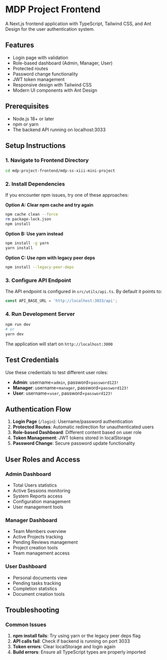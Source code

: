 # MDP Project Frontend

A Next.js frontend application with TypeScript, Tailwind CSS, and Ant Design for the user authentication system.

## Features

- Login page with validation
- Role-based dashboard (Admin, Manager, User)
- Protected routes
- Password change functionality
- JWT token management
- Responsive design with Tailwind CSS
- Modern UI components with Ant Design

## Prerequisites

- Node.js 18+ or later
- npm or yarn
- The backend API running on localhost:3033

## Setup Instructions

### 1. Navigate to Frontend Directory
```bash
cd mdp-project-frontend/mdp-ss-xiii-mini-project
```

### 2. Install Dependencies

If you encounter npm issues, try one of these approaches:

**Option A: Clear npm cache and try again**
```bash
npm cache clean --force
rm package-lock.json
npm install
```

**Option B: Use yarn instead**
```bash
npm install -g yarn
yarn install
```

**Option C: Use npm with legacy peer deps**
```bash
npm install --legacy-peer-deps
```

### 3. Configure API Endpoint
The API endpoint is configured in `src/utils/api.ts`. By default it points to:
```typescript
const API_BASE_URL = 'http://localhost:3033/api';
```

### 4. Run Development Server
```bash
npm run dev
# or
yarn dev
```

The application will start on `http://localhost:3000`

## Test Credentials

Use these credentials to test different user roles:

- **Admin**: username=`admin`, password=`password123!`
- **Manager**: username=`manager`, password=`password123!`
- **User**: username=`user`, password=`password123!`

## Authentication Flow

1. **Login Page** (`/login`): Username/password authentication
2. **Protected Routes**: Automatic redirection for unauthenticated users
3. **Role-based Dashboard**: Different content based on user role
4. **Token Management**: JWT tokens stored in localStorage
5. **Password Change**: Secure password update functionality

## User Roles and Access

### Admin Dashboard
- Total Users statistics
- Active Sessions monitoring
- System Reports access
- Configuration management
- User management tools

### Manager Dashboard  
- Team Members overview
- Active Projects tracking
- Pending Reviews management
- Project creation tools
- Team management access

### User Dashboard
- Personal documents view
- Pending tasks tracking
- Completion statistics
- Document creation tools

## Troubleshooting

### Common Issues

1. **npm install fails**: Try using yarn or the legacy peer deps flag
2. **API calls fail**: Check if backend is running on port 3033
3. **Token errors**: Clear localStorage and login again
4. **Build errors**: Ensure all TypeScript types are properly imported
